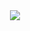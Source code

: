 <div align="center">
  <a href="https://github.com/devxb/gitanimals">
      <img src ="https://render.gitanimals.org/farms/KumJungMin"/>
  </a>
</div>

